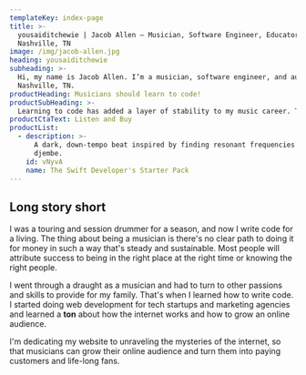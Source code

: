 ```yaml
---
templateKey: index-page
title: >-
  yousaiditchewie | Jacob Allen — Musician, Software Engineer, Educator from
  Nashville, TN
image: /img/jacob-allen.jpg
heading: yousaiditchewie
subheading: >-
  Hi, my name is Jacob Allen. I’m a musician, software engineer, and author from
  Nashville, TN.
productHeading: Musicians should learn to code!
productSubHeading: >-
  Learning to code has added a layer of stability to my music career. There's always coding work to be found, and it's a great way to supplement your income as a freelance musician. Here are some tutorials to get you started in the right direction.
productCtaText: Listen and Buy
productList:
  - description: >-
      A dark, down-tempo beat inspired by finding resonant frequencies in a
      djembe.
    id: vNyvA
    name: The Swift Developer's Starter Pack
---
```


## Long story short

I was a touring and session drummer for a season, and now I write code for a living. The thing about being a musician is there's no clear path to doing it for money in such a way that's steady and sustainable. Most people will attribute success to being in the right place at the right time or knowing the right people.

I went through a draught as a musician and had to turn to other passions and skills to provide for my family. That's when I learned how to write code. I started doing web development for tech startups and marketing agencies and learned a **ton** about how the internet works and how to grow an online audience.

I'm dedicating my website to unraveling the mysteries of the internet, so that musicians can grow their online audience and turn them into paying customers and life-long fans.
